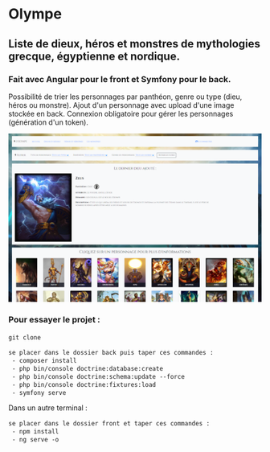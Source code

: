 # Olympe
## Liste de dieux, héros et monstres de mythologies grecque, égyptienne et nordique.

### Fait avec Angular pour le front et Symfony pour le back.

Possibilité de trier les personnages par panthéon, genre ou type (dieu, héros ou monstre).
Ajout d'un personnage avec upload d'une image stockée en back. 
Connexion obligatoire pour gérer les personnages (génération d'un token).

![Screenshot](/front/src/assets/images/BC.PNG)

### Pour essayer le projet : 

~~~
git clone
~~~

~~~
se placer dans le dossier back puis taper ces commandes :
 - composer install 
 - php bin/console doctrine:database:create
 - php bin/console doctrine:schema:update --force
 - php bin/console doctrine:fixtures:load
 - symfony serve
~~~
Dans un autre terminal : 
~~~
se placer dans le dossier front et taper ces commandes :
 - npm install 
 - ng serve -o

~~~

